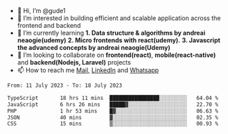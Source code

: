 - 👋 Hi, I’m @gude1
- 👀 I’m interested in building efficient and scalable application across the frontend and backend
- 🌱 I’m currently learning <b>1. Data structure & algorithms by andreai neaogie(udemy)</b> <b>2. Micro frontends with react(udemy).</b>  <b>3. Javascript the advanced concepts by andreai neaogie(Udemy)</b>
- 💞️ I’m looking to collaborate on <b>frontend(react)</b>, <b>mobile(react-native)</b> and <b>backend(Nodejs, Laravel)</b> projects
- 📫 How to reach me <a href="mailto:gideoniyin2021@gmail.com">Mail</a>, <a href="https://www.linkedin.com/in/gideon-owolabi-9b667a232/">LinkedIn</a> and <a href="https://wa.me/2348055377085">Whatsapp</a>

<!---
gude1/gude1 is a ✨ special ✨ repository because its `README.md` (this file) appears on your GitHub profile.
You can click the Preview link to take a look at your changes.
--->

<!--START_SECTION:waka-->

```txt
From: 11 July 2023 - To: 18 July 2023

TypeScript       18 hrs 11 mins  ████████████████░░░░░░░░░   64.04 %
JavaScript       6 hrs 26 mins   █████▓░░░░░░░░░░░░░░░░░░░   22.70 %
PHP              1 hr 53 mins    █▓░░░░░░░░░░░░░░░░░░░░░░░   06.63 %
JSON             40 mins         ▓░░░░░░░░░░░░░░░░░░░░░░░░   02.35 %
CSS              15 mins         ▒░░░░░░░░░░░░░░░░░░░░░░░░   00.93 %
```

<!--END_SECTION:waka-->
